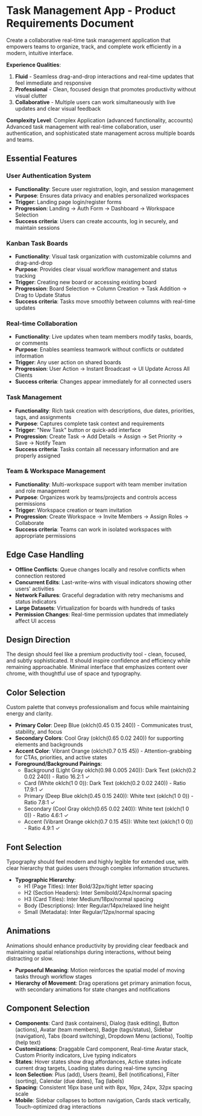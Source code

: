 # Task Management App - Product Requirements Document

Create a collaborative real-time task management application that empowers teams to organize, track, and complete work efficiently in a modern, intuitive interface.

**Experience Qualities**:
1. **Fluid** - Seamless drag-and-drop interactions and real-time updates that feel immediate and responsive
2. **Professional** - Clean, focused design that promotes productivity without visual clutter
3. **Collaborative** - Multiple users can work simultaneously with live updates and clear visual feedback

**Complexity Level**: Complex Application (advanced functionality, accounts)
Advanced task management with real-time collaboration, user authentication, and sophisticated state management across multiple boards and teams.

## Essential Features

### User Authentication System
- **Functionality**: Secure user registration, login, and session management
- **Purpose**: Ensures data privacy and enables personalized workspaces
- **Trigger**: Landing page login/register forms
- **Progression**: Landing → Auth Form → Dashboard → Workspace Selection
- **Success criteria**: Users can create accounts, log in securely, and maintain sessions

### Kanban Task Boards
- **Functionality**: Visual task organization with customizable columns and drag-and-drop
- **Purpose**: Provides clear visual workflow management and status tracking
- **Trigger**: Creating new board or accessing existing board
- **Progression**: Board Selection → Column Creation → Task Addition → Drag to Update Status
- **Success criteria**: Tasks move smoothly between columns with real-time updates

### Real-time Collaboration
- **Functionality**: Live updates when team members modify tasks, boards, or comments
- **Purpose**: Enables seamless teamwork without conflicts or outdated information
- **Trigger**: Any user action on shared boards
- **Progression**: User Action → Instant Broadcast → UI Update Across All Clients
- **Success criteria**: Changes appear immediately for all connected users

### Task Management
- **Functionality**: Rich task creation with descriptions, due dates, priorities, tags, and assignments
- **Purpose**: Captures complete task context and requirements
- **Trigger**: "New Task" button or quick-add interface
- **Progression**: Create Task → Add Details → Assign → Set Priority → Save → Notify Team
- **Success criteria**: Tasks contain all necessary information and are properly assigned

### Team & Workspace Management
- **Functionality**: Multi-workspace support with team member invitation and role management
- **Purpose**: Organizes work by teams/projects and controls access permissions
- **Trigger**: Workspace creation or team invitation
- **Progression**: Create Workspace → Invite Members → Assign Roles → Collaborate
- **Success criteria**: Teams can work in isolated workspaces with appropriate permissions

## Edge Case Handling

- **Offline Conflicts**: Queue changes locally and resolve conflicts when connection restored
- **Concurrent Edits**: Last-write-wins with visual indicators showing other users' activities
- **Network Failures**: Graceful degradation with retry mechanisms and status indicators
- **Large Datasets**: Virtualization for boards with hundreds of tasks
- **Permission Changes**: Real-time permission updates that immediately affect UI access

## Design Direction

The design should feel like a premium productivity tool - clean, focused, and subtly sophisticated. It should inspire confidence and efficiency while remaining approachable. Minimal interface that emphasizes content over chrome, with thoughtful use of space and typography.

## Color Selection

Custom palette that conveys professionalism and focus while maintaining energy and clarity.

- **Primary Color**: Deep Blue (oklch(0.45 0.15 240)) - Communicates trust, stability, and focus
- **Secondary Colors**: Cool Gray (oklch(0.65 0.02 240)) for supporting elements and backgrounds
- **Accent Color**: Vibrant Orange (oklch(0.7 0.15 45)) - Attention-grabbing for CTAs, priorities, and active states
- **Foreground/Background Pairings**: 
  - Background (Light Gray oklch(0.98 0.005 240)): Dark Text (oklch(0.2 0.02 240)) - Ratio 16.2:1 ✓
  - Card (White oklch(1 0 0)): Dark Text (oklch(0.2 0.02 240)) - Ratio 17.9:1 ✓
  - Primary (Deep Blue oklch(0.45 0.15 240)): White text (oklch(1 0 0)) - Ratio 7.8:1 ✓
  - Secondary (Cool Gray oklch(0.65 0.02 240)): White text (oklch(1 0 0)) - Ratio 4.6:1 ✓
  - Accent (Vibrant Orange oklch(0.7 0.15 45)): White text (oklch(1 0 0)) - Ratio 4.9:1 ✓

## Font Selection

Typography should feel modern and highly legible for extended use, with clear hierarchy that guides users through complex information structures.

- **Typographic Hierarchy**: 
  - H1 (Page Titles): Inter Bold/32px/tight letter spacing
  - H2 (Section Headers): Inter Semibold/24px/normal spacing  
  - H3 (Card Titles): Inter Medium/18px/normal spacing
  - Body (Descriptions): Inter Regular/14px/relaxed line height
  - Small (Metadata): Inter Regular/12px/normal spacing

## Animations

Animations should enhance productivity by providing clear feedback and maintaining spatial relationships during interactions, without being distracting or slow.

- **Purposeful Meaning**: Motion reinforces the spatial model of moving tasks through workflow stages
- **Hierarchy of Movement**: Drag operations get primary animation focus, with secondary animations for state changes and notifications

## Component Selection

- **Components**: Card (task containers), Dialog (task editing), Button (actions), Avatar (team members), Badge (tags/status), Sidebar (navigation), Tabs (board switching), Dropdown Menu (actions), Tooltip (help text)
- **Customizations**: Draggable Card component, Real-time Avatar stack, Custom Priority indicators, Live typing indicators
- **States**: Hover states show drag affordances, Active states indicate current drag targets, Loading states during real-time syncing
- **Icon Selection**: Plus (add), Users (team), Bell (notifications), Filter (sorting), Calendar (due dates), Tag (labels)
- **Spacing**: Consistent 16px base unit with 8px, 16px, 24px, 32px spacing scale
- **Mobile**: Sidebar collapses to bottom navigation, Cards stack vertically, Touch-optimized drag interactions
